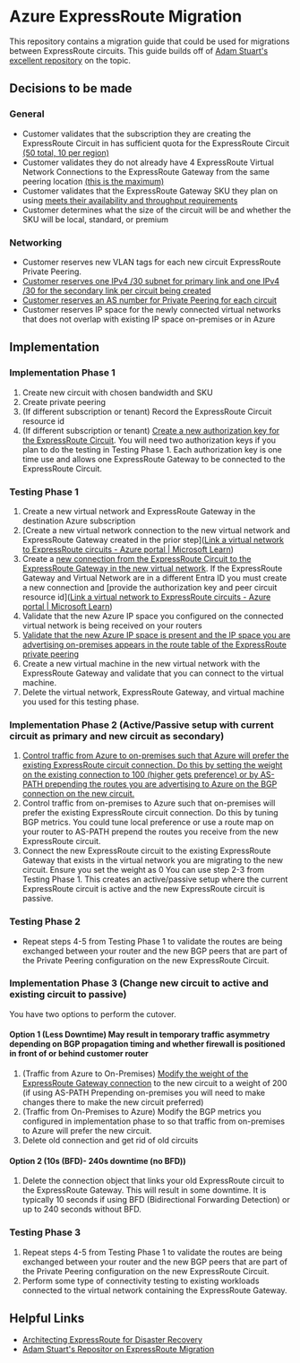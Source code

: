 # Azure ExpressRoute Migration
This repository contains a migration guide that could be used for migrations between ExpressRoute circuits. This guide builds off of [Adam Stuart's excellent repository](https://github.com/adstuart/azure-expressroute-migration) on the topic.

## Decisions to be made
### General
* Customer validates that the subscription they are creating the ExpressRoute Circuit in has sufficient quota for the ExpressRoute Circuit [(50 total, 10 per region)](https://learn.microsoft.com/en-us/azure/azure-resource-manager/management/azure-subscription-service-limits#expressroute-limits)
* Customer validates they do not already have 4 ExpressRoute Virtual Network Connections to the ExpressRoute Gateway from the same peering location [(this is the maximum)](https://learn.microsoft.com/en-us/azure/expressroute/expressroute-about-virtual-network-gateways#gatewayfeaturesupport)
* Customer validates that the ExpressRoute Gateway SKU they plan on using [meets their availability and throughput requirements](https://learn.microsoft.com/en-us/azure/expressroute/expressroute-about-virtual-network-gateways#gatewayfeaturesupport)
* Customer determines what the size of the circuit will be and whether the SKU will be local, standard, or premium
### Networking
* Customer reserves new VLAN tags for each new circuit ExpressRoute Private Peering.
* [Customer reserves one IPv4 /30 subnet for primary link and one IPv4 /30 for the secondary link per circuit being created](https://learn.microsoft.com/en-us/azure/expressroute/expressroute-howto-routing-portal-resource-manager#to-create-azure-private-peering)
* [Customer reserves an AS number for Private Peering for each circuit](https://learn.microsoft.com/en-us/azure/expressroute/expressroute-howto-routing-portal-resource-manager#to-create-azure-private-peering)
* Customer reserves IP space for the newly connected virtual networks that does not overlap with existing IP space on-premises or in Azure

## Implementation
### Implementation Phase 1
1. Create new circuit with chosen bandwidth and SKU
2. Create private peering
3. (If different subscription or tenant) Record the ExpressRoute Circuit resource id
4. (If different subscription or tenant) [Create a new authorization key for the ExpressRoute Circuit](https://learn.microsoft.com/en-us/azure/expressroute/expressroute-howto-linkvnet-portal-resource-manager?pivots=expressroute-current#circuit-owner-operations). You will need two authorization keys if you plan to do the testing in Testing Phase 1. Each authorization key is one time use and allows one ExpressRoute Gateway to be connected to the ExpressRoute Circuit.

### Testing Phase 1
1. Create a new virtual network and ExpressRoute Gateway in the destination Azure subscription
2. [Create a new virtual network connection to the new virtual network and ExpressRoute Gateway created in the prior step]([Link a virtual network to ExpressRoute circuits - Azure portal | Microsoft Learn](https://learn.microsoft.com/en-us/azure/expressroute/expressroute-howto-linkvnet-portal-resource-manager?pivots=expressroute-current#to-create-a-connection))
3. Create a [new connection from the ExpressRoute Circuit to the ExpressRoute Gateway in the new virtual network](https://learn.microsoft.com/en-us/azure/expressroute/expressroute-howto-linkvnet-cli#connect-a-virtual-network-in-the-same-subscription-to-a-circuit). If the ExpressRoute Gateway and Virtual Network are in a different Entra ID you must create a new connection and [provide the authorization key and peer circuit resource id]([Link a virtual network to ExpressRoute circuits - Azure portal | Microsoft Learn](https://learn.microsoft.com/en-us/azure/expressroute/expressroute-howto-linkvnet-portal-resource-manager?pivots=expressroute-current#circuit-user-operations)) 
4. Validate that the new Azure IP space you configured on the connected virtual network is being received on your routers
5. [Validate that the new Azure IP space is present and the IP space you are advertising on-premises appears in the route table of the ExpressRoute private peering](https://blog.cloudtrooper.net/2021/07/12/cli-based-analysis-of-an-expressroute-private-peering/)
6. Create a new virtual machine in the new virtual network with the ExpressRoute Gateway and validate that you can connect to the virtual machine.
7. Delete the virtual network, ExpressRoute Gateway, and virtual machine you used for this testing phase.

### Implementation Phase 2 (Active/Passive setup with current circuit as primary and new circuit as secondary)
1. [Control traffic from Azure to on-premises such that Azure will prefer the existing ExpressRoute circuit connection. Do this by setting the weight on the existing connection to 100 (higher gets preference) or by AS-PATH prepending the routes you are advertising to Azure on the BGP connection on the new circuit.](https://learn.microsoft.com/en-us/azure/expressroute/expressroute-optimize-routing)
2. Control traffic from on-premises to Azure such that on-premises will prefer the existing ExpressRoute circuit connection. Do this by tuning BGP metrics. You could tune local preference or use a route map on your router to AS-PATH prepend the routes you receive from the new ExpressRoute circuit.
3. Connect the new ExpressRoute circuit to the existing ExpressRoute Gateway that exists in the virtual network you are migrating to the new circuit. Ensure you set the weight as 0 You can use step 2-3 from Testing Phase 1. This creates an active/passive setup where the current ExpressRoute circuit is active and the new ExpressRoute circuit is passive.

### Testing Phase 2
* Repeat steps 4-5 from Testing Phase 1 to validate the routes are being exchanged between your router and the new BGP peers that are part of the Private Peering configuration on the new ExpressRoute Circuit.

### Implementation Phase 3 (Change new circuit to active and existing circuit to passive)
You have two options to perform the cutover.
#### Option 1 (Less Downtime) May result in temporary traffic asymmetry depending on BGP propagation timing and whether firewall is positioned in front of or behind customer router
  1. (Traffic from Azure to On-Premises) [Modify the weight of the ExpressRoute Gateway connection](https://learn.microsoft.com/en-us/azure/expressroute/designing-for-disaster-recovery-with-expressroute-privatepeering#connection-weight) to the new circuit to a weight of 200 (if using AS-PATH Prepending on-premises you will need to make changes there to make the new circuit preferred)
  2. (Traffic from On-Premises to Azure) Modify the BGP metrics you configured in implementation phase to so that traffic from on-premises to Azure will prefer the new circuit.
  3. Delete old connection and get rid of old circuits
#### Option 2 (10s (BFD)- 240s downtime (no BFD))
  1. Delete the connection object that links your old ExpressRoute circuit to the ExpressRoute Gateway. This will result in some downtime. It is typically 10 seconds if using BFD (Bidirectional Forwarding Detection) or up to 240 seconds without BFD.

### Testing Phase 3
1. Repeat steps 4-5 from Testing Phase 1 to validate the routes are being exchanged between your router and the new BGP peers that are part of the Private Peering configuration on the new ExpressRoute Circuit.
2. Perform some type of connectivity testing to existing workloads connected to the virtual network containing the ExpressRoute Gateway.

## Helpful Links
* [Architecting ExpressRoute for Disaster Recovery](https://learn.microsoft.com/en-us/azure/expressroute/designing-for-disaster-recovery-with-expressroute-privatepeering)
* [Adam Stuart's Repositor on ExpressRoute Migration](https://github.com/adstuart/azure-expressroute-migration)
